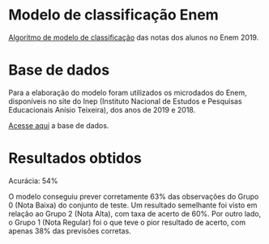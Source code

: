 # Modelo de classificação Enem
[Algoritmo de modelo de classificação](https://github.com/lucasthaynan/machine_learning_enem/blob/main/modelo_classificacao_Enem_2019.ipynb) das notas dos alunos no Enem 2019.

# Base de dados
Para a elaboração do modelo foram utilizados os microdados do Enem, disponíveis no site do Inep (Instituto Nacional de Estudos e Pesquisas Educacionais Anísio Teixeira), dos anos de 2019 e 2018.

[Acesse aqui](https://www.gov.br/inep/pt-br/acesso-a-informacao/dados-abertos/microdados/enem) a base de dados.

# Resultados obtidos
Acurácia: 54%

O modelo conseguiu prever corretamente 63% das observações do Grupo 0 (Nota Baixa) do conjunto de teste. 
Um resultado semelhante foi visto em relação ao Grupo 2 (Nota Alta), com taxa de acerto de 60%.
Por outro lado, o Grupo 1 (Nota Regular) foi o que teve o pior resultado de acerto, com apenas 38% das previsões corretas.


